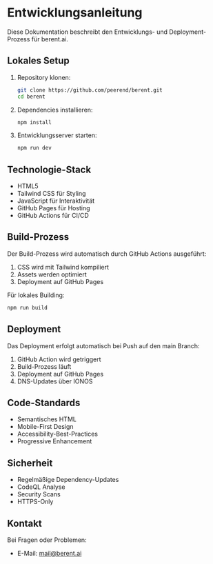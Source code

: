 # Entwicklungsanleitung

Diese Dokumentation beschreibt den Entwicklungs- und Deployment-Prozess für berent.ai.

## Lokales Setup

1. Repository klonen:
   ```bash
   git clone https://github.com/peerend/berent.git
   cd berent
   ```

2. Dependencies installieren:
   ```bash
   npm install
   ```

3. Entwicklungsserver starten:
   ```bash
   npm run dev
   ```

## Technologie-Stack

- HTML5
- Tailwind CSS für Styling
- JavaScript für Interaktivität
- GitHub Pages für Hosting
- GitHub Actions für CI/CD

## Build-Prozess

Der Build-Prozess wird automatisch durch GitHub Actions ausgeführt:

1. CSS wird mit Tailwind kompiliert
2. Assets werden optimiert
3. Deployment auf GitHub Pages

Für lokales Building:
```bash
npm run build
```

## Deployment

Das Deployment erfolgt automatisch bei Push auf den main Branch:

1. GitHub Action wird getriggert
2. Build-Prozess läuft
3. Deployment auf GitHub Pages
4. DNS-Updates über IONOS

## Code-Standards

- Semantisches HTML
- Mobile-First Design
- Accessibility-Best-Practices
- Progressive Enhancement

## Sicherheit

- Regelmäßige Dependency-Updates
- CodeQL Analyse
- Security Scans
- HTTPS-Only

## Kontakt

Bei Fragen oder Problemen:
- E-Mail: mail@berent.ai 